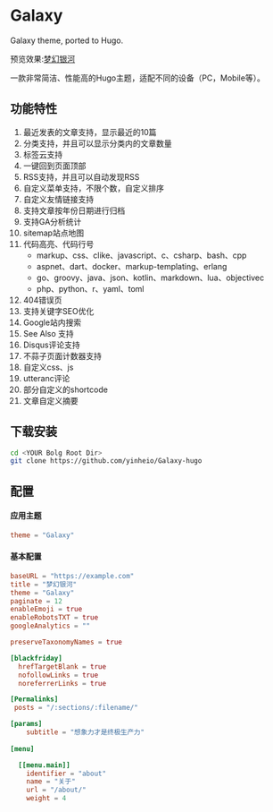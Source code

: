 # Galaxy
Galaxy theme, ported to Hugo.

预览效果:[梦幻银河](http://yinhe.io/)


一款非常简洁、性能高的Hugo主题，适配不同的设备（PC，Mobile等）。 

## 功能特性

1. 最近发表的文章支持，显示最近的10篇 
2. 分类支持，并且可以显示分类内的文章数量
3. 标签云支持
4. 一键回到页面顶部
5. RSS支持，并且可以自动发现RSS
6. 自定义菜单支持，不限个数，自定义排序
7. 自定义友情链接支持
8. 支持文章按年份日期进行归档
9. 支持GA分析统计
10. sitemap站点地图
11. 代码高亮、代码行号
    * markup、css、clike、javascript、c、csharp、bash、cpp
    * aspnet、dart、docker、markup-templating、erlang
    * go、groovy、java、json、kotlin、markdown、lua、objectivec
    * php、python、r、yaml、toml
12. 404错误页
13. 支持关键字SEO优化
14. Google站内搜索
15. See Also 支持
16. Disqus评论支持
17. 不蒜子页面计数器支持
18. 自定义css、js
19. utteranc评论
20. 部分自定义的shortcode
21. 文章自定义摘要

## 下载安装

```bash
cd <YOUR Bolg Root Dir>
git clone https://github.com/yinheio/Galaxy-hugo
```

## 配置

#### 应用主题

```toml
theme = "Galaxy"
```

#### 基本配置

```toml
baseURL = "https://example.com"
title = "梦幻银河"
theme = "Galaxy"
paginate = 12
enableEmoji = true
enableRobotsTXT = true
googleAnalytics = ""

preserveTaxonomyNames = true

[blackfriday]
  hrefTargetBlank = true
  nofollowLinks = true
  noreferrerLinks = true

[Permalinks]
 posts = "/:sections/:filename/"

[params]
    subtitle = "想象力才是终极生产力"  
	
[menu]

  [[menu.main]]
    identifier = "about"
    name = "关于"
    url = "/about/"
    weight = 4
```
